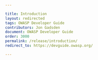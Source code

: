 ```yaml
---

title: Introduction
layout: redirected
tags: OWASP Developer Guide
contributors: Jon Gadsden
document: OWASP Developer Guide
order: 3000
permalink: /release/introduction/
redirect_to: https://devguide.owasp.org/

---
```

